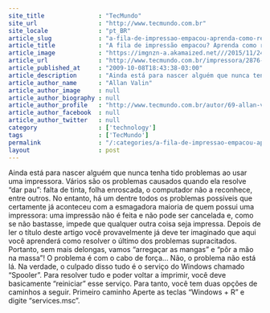 ```yaml
---
site_title               : "TecMundo"
site_url                 : "http://www.tecmundo.com.br"
site_locale              : "pt_BR"
article_slug             : "a-fila-de-impressao-empacou-aprenda-como-resolver-o-problema"
article_title            : "A fila de impressão empacou? Aprenda como resolver o problema!"
article_image            : "https://imgnzn-a.akamaized.net///2015/11/24/24145940902342-t1200x480.jpg"
article_url              : "http://www.tecmundo.com.br/impressora/2876-a-fila-de-impressao-empacou-aprenda-como-resolver-o-problema-.htm"
article_published_at     : "2009-10-08T18:43:38-03:00"
article_description      : "Ainda está para nascer alguém que nunca tenha tido problemas ao usar uma impressora. Vários são os problemas causados quando ela resolve “dar pau”: falta de tinta, folha enroscada, o computador não a reconhece, entre outros. No entanto, há um dentre todos os problemas possíveis que certamente já aconteceu com a esmagadora maioria de quem possui uma impressora: uma impressão não é feita e não pode ser cancelada e, como se não bastasse, impede que qualquer outra coisa seja impressa. Depois de ler o título deste artigo você provavelmente já deve ter imaginado que aqui você aprenderá como resolver o último dos problemas supracitados. Portanto, sem mais delongas, vamos “arregaçar as mangas” e “pôr a mão na massa”! O problema é com o cabo de força... Não, o problema não está lá. Na verdade, o culpado disso tudo é o serviço do Windows chamado “Spooler”. Para resolver tudo e poder voltar a imprimir, você deve basicamente “reiniciar” esse serviço. Para tanto, você tem duas opções de caminhos a seguir. Primeiro caminho Aperte as teclas “Windows + R” e digite “services.msc”."
article_author_name      : "Allan Valin"
article_author_image     : null
article_author_biography : null
article_author_profile   : "http://www.tecmundo.com.br/autor/69-allan-valin/"
article_author_facebook  : null
article_author_twitter   : null
category                 : ['technology']
tags                     : ['TecMundo']
permalink                : "/:categories/a-fila-de-impressao-empacou-aprenda-como-resolver-o-problema/"
layout                   : post
---
```


Ainda está para nascer alguém que nunca tenha tido problemas ao usar uma impressora. Vários são os problemas causados quando ela resolve “dar pau”: falta de tinta, folha enroscada, o computador não a reconhece, entre outros. No entanto, há um dentre todos os problemas possíveis que certamente já aconteceu com a esmagadora maioria de quem possui uma impressora: uma impressão não é feita e não pode ser cancelada e, como se não bastasse, impede que qualquer outra coisa seja impressa. Depois de ler o título deste artigo você provavelmente já deve ter imaginado que aqui você aprenderá como resolver o último dos problemas supracitados. Portanto, sem mais delongas, vamos “arregaçar as mangas” e “pôr a mão na massa”! O problema é com o cabo de força... Não, o problema não está lá. Na verdade, o culpado disso tudo é o serviço do Windows chamado “Spooler”. Para resolver tudo e poder voltar a imprimir, você deve basicamente “reiniciar” esse serviço. Para tanto, você tem duas opções de caminhos a seguir. Primeiro caminho Aperte as teclas “Windows + R” e digite “services.msc”.
